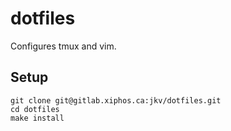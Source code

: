# dotfiles

Configures tmux and vim.

## Setup

```
git clone git@gitlab.xiphos.ca:jkv/dotfiles.git
cd dotfiles 
make install 
```
